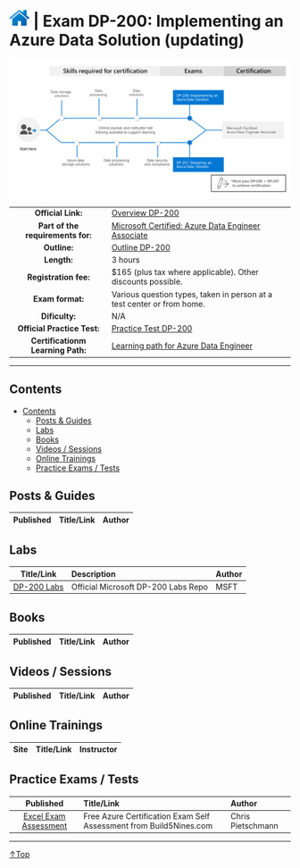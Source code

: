 # [![Home](/img/home.png)](certifications.md "Overview Certifications") | Exam DP-200: Implementing an Azure Data Solution (updating)
![Cert](/img/dp-200.png)

|                                   |                                                                                                                                 |
| :-------------------------------: | :------------------------------------------------------------------------------------------------------------------------------ |
|        **Official Link:**         | [Overview DP-200](https://docs.microsoft.com/en-us/learn/certifications/exams/DP-200)                                           |
| **Part of the requirements for:** | [Microsoft Certified: Azure Data Engineer Associate](https://docs.microsoft.com/en-us/learn/certifications/azure-data-engineer) |
|           **Outline:**            | [Outline DP-200](https://query.prod.cms.rt.microsoft.com/cms/api/am/binary/RE3Vzx2)                                             |
|            **Length:**            | 3 hours                                                                                                                         |
|       **Registration fee:**       | $165 (plus tax where applicable).  Other discounts possible.                                                                    |
|         **Exam format:**          | Various question types, taken in person at a test center or from home.                                                          |
|          **Dificulty:**           | N/A                                                                                                                             |
|    **Official Practice Test:**    | [Practice Test DP-200](https://us.mindhub.com/p/MU-DP-200)                                                                      |
| **Certificationm Learning Path:** | [Learning path for Azure Data Engineer](https://query.prod.cms.rt.microsoft.com/cms/api/am/binary/RWuAzL)                       |


___

## Contents
- [Contents](#contents)
    - [Posts & Guides](#posts-&-guides)
    - [Labs](#labs)
    - [Books](#books)
    - [Videos / Sessions](#videos-/-sessions)
    - [Online Trainings](#online-trainings)
    - [Practice Exams / Tests](#practice-exams-/-tests)


## Posts & Guides
| Published | Title/Link | Author |
| :-------: | :--------- | :----- |



## Labs
|                                           Title/Link                                           | Description                         | Author |
| :--------------------------------------------------------------------------------------------: | :---------------------------------- | :----- |
| [DP-200 Labs](https://github.com/MicrosoftLearning/DP-200-Implementing-an-Azure-Data-Solution) | Official Microsoft DP-200 Labs Repo | MSFT   |


## Books
| Published | Title/Link | Author |
| :-------: | :--------- | :----- |



## Videos / Sessions
| Published | Title/Link | Author |
| :-------: | :--------- | :----- |



## Online Trainings
| Site  | Title/Link | Instructor |
| :---: | :--------- | :--------- |


## Practice Exams / Tests
|                                                                        Published                                                                         | Title/Link                                                         | Author            |
| :------------------------------------------------------------------------------------------------------------------------------------------------------: | :----------------------------------------------------------------- | :---------------- |
| [Excel Exam Assessment](https://github.com/Build5Nines/exam-assessments/blob/master/Assessments/Exam-Msft-DP-200-Self-Assessment-Build5Nines.xlsx?raw=1) | Free Azure Certification Exam Self Assessment from Build5Nines.com | Chris Pietschmann |

___
 <a href="#top" title="Back to the top.">↑Top</a>
